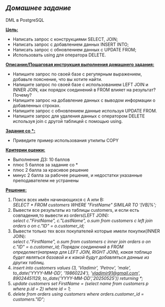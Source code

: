 ## *Домашнее задание*  
DML в PostgreSQL

**<u>Цель:</u>**  
* Написать запрос с конструкциями SELECT, JOIN;  
* Написать запрос с добавлением данных INSERT INTO;  
* Написать запрос с обновлением данных с UPDATE FROM;  
* Использовать using для оператора DELETE.    


**<u>Описание/Пошаговая инструкция выполнения домашнего задания:</u>**  
* Напишите запрос по своей базе с регулярным выражением, добавьте пояснение, что вы хотите найти.  
* Напишите запрос по своей базе с использованием LEFT JOIN и INNER JOIN, как порядок соединений в FROM влияет на результат? Почему?  
* Напишите запрос на добавление данных с выводом информации о добавленных строках.  
* Напишите запрос с обновлением данные используя UPDATE FROM.  
* Напишите запрос для удаления данных с оператором DELETE используя join с другой таблицей с помощью using.  

**<u>Задание со \*:</u>**
* Приведите пример использования утилиты COPY  


**<u>Критерии оценки:</u>**  
* Выполнение ДЗ: 10 баллов  
* плюс 5 баллов за задание со *
* плюс 2 балла за красивое решение  
* минус 2 балла за рабочее решение, и недостатки указанные преподавателем не устранены  

**<u>Решение:</u>**  
1. Поиск всех имён начинающихся с A или B:  
*SELECT * FROM customers WHERE "FirstName" SIMILAR TO '[VB]%';*  
2. Вывести все результаты из таблицы customers, и если есть совпадения,то вывести из orders(LEFT JOIN):    
*select c."FirstName", c."LastName", o.sum from customers c left join orders o on c."ID" = o.customer_id;*
3. Вывести только тех всех покупателей которые имели покупки(INNER JOIN):  
*select c."FirstName", o.sum from customers c inner join orders o on c."ID" = o.customer_id;* 
*Порядок соединений в FROM определяет(напрмер для LEFT JOIN, RIGHT JOIN), какая таблица будет являться базовой и к какой будут добавляться данные из других таблиц.*    
4. *insert into customers values (3, 'Vladimir', 'Petrov', 'male', to_date('YYYY-MM-DD', '19860224'), 'vladimir91@gmail.com', 89024451129, to_date('YYYY-MM-DD','20250525')) returning \*;*  
5. *update customers set FirstName = (select name from customers p where p.id = 2) where id = 1;*  
6. *delete from orders using customers where orders.customer_id = customers."ID";*